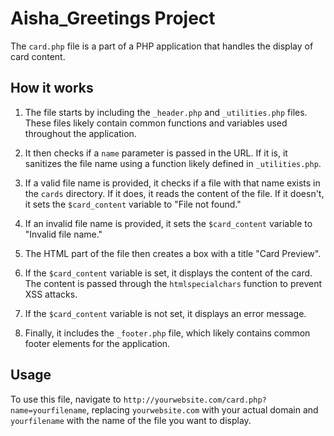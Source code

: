 # Aisha_Greetings Project

The `card.php` file is a part of a PHP application that handles the display of card content.

## How it works

1. The file starts by including the `_header.php` and `_utilities.php` files. These files likely contain common functions and variables used throughout the application.

2. It then checks if a `name` parameter is passed in the URL. If it is, it sanitizes the file name using a function likely defined in `_utilities.php`.

3. If a valid file name is provided, it checks if a file with that name exists in the `cards` directory. If it does, it reads the content of the file. If it doesn't, it sets the `$card_content` variable to "File not found."

4. If an invalid file name is provided, it sets the `$card_content` variable to "Invalid file name."

5. The HTML part of the file then creates a box with a title "Card Preview". 

6. If the `$card_content` variable is set, it displays the content of the card. The content is passed through the `htmlspecialchars` function to prevent XSS attacks. 

7. If the `$card_content` variable is not set, it displays an error message.

8. Finally, it includes the `_footer.php` file, which likely contains common footer elements for the application.

## Usage

To use this file, navigate to `http://yourwebsite.com/card.php?name=yourfilename`, replacing `yourwebsite.com` with your actual domain and `yourfilename` with the name of the file you want to display.